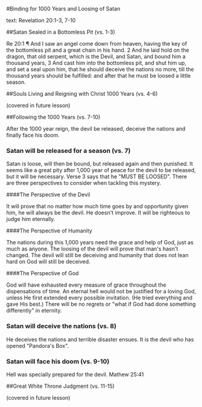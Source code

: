 #Binding for 1000 Years and Loosing of Satan

text: Revelation 20:1-3, 7-10

##Satan Sealed in a Bottomless Pit (vs. 1-3)

Re 20:1 ¶ And I saw an angel come down from heaven, having the key of the bottomless pit and a great chain in his hand.
2 And he laid hold on the dragon, that old serpent, which is the Devil, and Satan, and bound him a thousand years,
3 And cast him into the bottomless pit, and shut him up, and set a seal upon him, that he should deceive the nations no more, till the thousand years should be fulfilled: and after that he must be loosed a little season.

##Souls Living and Reigning with Christ 1000 Years (vs. 4-6)

(covered in future lesson)

##Following the 1000 Years (vs. 7-10)

After the 1000 year reign, the devil be released, deceive the nations and finally face his doom.

### Satan will be released for a season (vs. 7)

Satan is loose, will then be bound, but released again and then punished. It seems like a great pity after 1,000 year of peace for the devil to be released, but it will be necessary. Verse 3 says that he "MUST BE LOOSED". There are three perspectives to consider when tackling this mystery.

####The Perspective of the Devil

It will prove that no matter how much time goes by and opportunity given him, he will always be the devil. He doesn't improve. It will be righteous to judge him eternally.

####The Perspective of Humanity

The nations during this 1,000 years need the grace and help of God, just as much as anyone. The loosing of the devil will prove that man's hasn't changed. The devil will still be deceiving and humanity that does not lean hard on God will still be deceived.

####The Perspective of God

God will have exhausted every measure of grace throughout the dispensations of time. An eternal hell would not be justified for a loving God, unless He first extended every possible invitation. (He tried everything and gave His best.) There will be no regrets or "what if God had done something differently" in eternity.

### Satan will deceive the nations (vs. 8)

He deceives the nations and terrible disaster ensues. It is the devil who has opened "Pandora's Box".

### Satan will face his doom (vs. 9-10)

Hell was specially prepared for the devil. Mathew 25:41

##Great White Throne Judgment (vs. 11-15)

(covered in future lesson)